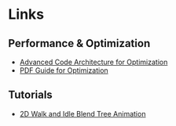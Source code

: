 # Links

## Performance & Optimization

- [Advanced Code Architecture for Optimization](https://unity.com/how-to/advanced-programming-and-code-architecture)
- [PDF Guide for Optimization](https://unity.com/how-to/advanced-programming-and-code-architecture)

## Tutorials

- [2D Walk and Idle Blend Tree Animation](https://www.youtube.com/watch?v=VsSq_Ispo3Q)